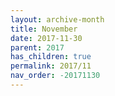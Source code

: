 ```yaml
---
layout: archive-month
title: November
date: 2017-11-30
parent: 2017
has_children: true
permalink: 2017/11
nav_order: -20171130
---
```

